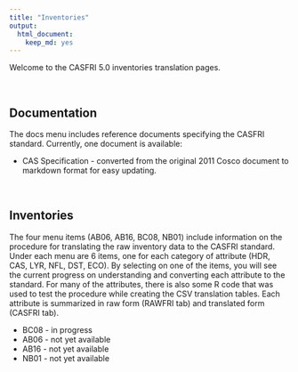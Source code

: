 ```yaml
---
title: "Inventories"
output:
  html_document:
    keep_md: yes
---
```


Welcome to the CASFRI 5.0 inventories translation pages.

<br>

## Documentation

The docs menu includes reference documents specifying the CASFRI standard. Currently, one document is available:

  * CAS Specification - converted from the original 2011 Cosco document to markdown format for easy updating.

<br>

## Inventories

The four menu items (AB06, AB16, BC08, NB01) include information on the procedure for translating the raw inventory data to the CASFRI standard. Under each menu are 6 items, one for each category of attribute (HDR, CAS, LYR, NFL, DST, ECO). By selecting on one of the items, you will see the current progress on understanding and converting each attribute to the standard. For many of the attributes, there is also some R code that was used to test the procedure while creating the CSV translation tables. Each attribute is summarized in raw form (RAWFRI tab) and translated form (CASFRI tab).

  * BC08 - in progress
  * AB06 - not yet available
  * AB16 - not yet available
  * NB01 - not yet available

<br>
